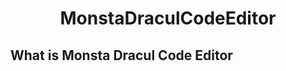 <h1 style="text-align: center;">MonstaDraculCodeEditor</h1>

<h2>What is Monsta Dracul Code Editor</h2>
